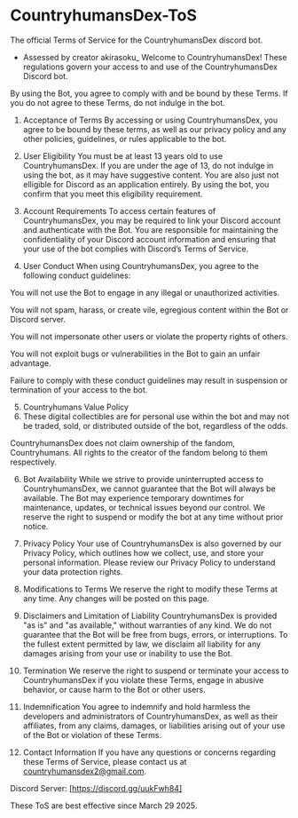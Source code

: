 # CountryhumansDex-ToS
The official Terms of Service for the CountryhumansDex discord bot.
- Assessed by creator akirasoku_
Welcome to CountryhumansDex! These regulations govern your access to and use of the CountryhumansDex Discord bot.

By using the Bot, you agree to comply with and be bound by these Terms. If you do not agree to these Terms, do not indulge in the bot.

1. Acceptance of Terms
By accessing or using CountryhumansDex, you agree to be bound by these terms, as well as our privacy policy and any other policies, guidelines, or rules applicable to the bot.

2. User Eligibility
You must be at least 13 years old to use CountryhumansDex. If you are under the age of 13, do not indulge in using the bot, as it may have suggestive content. You are also just not elligible for Discord as an application entirely. By using the bot, you confirm that you meet this eligibility requirement.

3. Account Requirements
To access certain features of CountryhumansDex, you may be required to link your Discord account and authenticate with the Bot. You are responsible for maintaining the confidentiality of your Discord account information and ensuring that your use of the bot complies with Discord’s Terms of Service.

4. User Conduct
When using CountryhumansDex, you agree to the following conduct guidelines:

You will not use the Bot to engage in any illegal or unauthorized activities.

You will not spam, harass, or create vile, egregious content within the Bot or Discord server.

You will not impersonate other users or violate the property rights of others.

You will not exploit bugs or vulnerabilities in the Bot to gain an unfair advantage.

Failure to comply with these conduct guidelines may result in suspension or termination of your access to the bot.

5. Countryhumans Value Policy
6. These digital collectibles are for personal use within the bot and may not be traded, sold, or distributed outside of the bot, regardless of the odds.

CountryhumansDex does not claim ownership of the fandom, Countryhumans. All rights to the creator of the fandom belong to them respectively.

6. Bot Availability
While we strive to provide uninterrupted access to CountryhumansDex, we cannot guarantee that the Bot will always be available. The Bot may experience temporary downtimes for maintenance, updates, or technical issues beyond our control. We reserve the right to suspend or modify the bot at any time without prior notice.

7. Privacy Policy
Your use of CountryhumansDex is also governed by our Privacy Policy, which outlines how we collect, use, and store your personal information. Please review our Privacy Policy to understand your data protection rights.

8. Modifications to Terms
We reserve the right to modify these Terms at any time. Any changes will be posted on this page.

9. Disclaimers and Limitation of Liability
CountryhumansDex is provided "as is" and "as available," without warranties of any kind. We do not guarantee that the Bot will be free from bugs, errors, or interruptions. To the fullest extent permitted by law, we disclaim all liability for any damages arising from your use or inability to use the Bot.

10. Termination
We reserve the right to suspend or terminate your access to CountryhumansDex if you violate these Terms, engage in abusive behavior, or cause harm to the Bot or other users.

11. Indemnification
You agree to indemnify and hold harmless the developers and administrators of CountryhumansDex, as well as their affiliates, from any claims, damages, or liabilities arising out of your use of the Bot or violation of these Terms.


13. Contact Information
If you have any questions or concerns regarding these Terms of Service, please contact us at countryhumansdex2@gmail.com.

Discord Server: [https://discord.gg/uukFwh84]

These ToS are best effective since March 29 2025.
